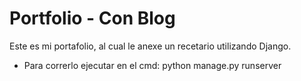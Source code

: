 # Portfolio - Con Blog
Este es mi portafolio, al cual le anexe un recetario utilizando Django.
- Para correrlo ejecutar en el cmd: python manage.py runserver
